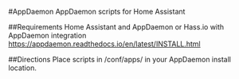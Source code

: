 #AppDaemon
AppDaemon scripts for Home Assistant

##Requirements
Home Assistant and AppDaemon or Hass.io with AppDaemon integration
https://appdaemon.readthedocs.io/en/latest/INSTALL.html 

##Directions
Place scripts in /conf/apps/ in your AppDaemon install location.
